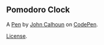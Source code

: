 Pomodoro Clock
--------------


A [Pen](http://codepen.io/dougcal/pen/MbMvGP) by [John Calhoun](http://codepen.io/dougcal) on [CodePen](http://codepen.io/).

[License](http://codepen.io/dougcal/pen/MbMvGP/license).